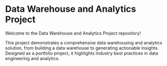 # Data Warehouse and Analytics Project
Welcome to the Data Warehouse and Analytics Project repository! 

This project demonstrates a comprehensive data warehousing and analytics solution, from building a data warehouse to generating actionable insights. Designed as a portfolio project, it highlights industry best practices in data engineering and analytics.

